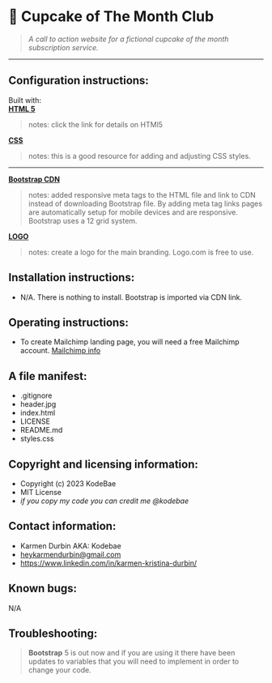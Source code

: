 # 🧁 Cupcake of The Month Club

> *A call to action website for a fictional cupcake of the month subscription service.*
--- 
## Configuration instructions:
Built with:
<br>
**[HTML 5](https://html.com/blog/html-5-cheat-sheets/)**
> notes: click the link for details on HTMl5

**[CSS](https://css-tricks.com)**
> notes: this is a good resource for adding and adjusting CSS styles. 
---
**[Bootstrap CDN](https://getbootstrap.com/docs/5.2/getting-started/introduction/)**
> notes: added responsive meta tags to the HTML file and link to CDN instead of downloading Bootstrap file. By adding meta tag links pages are automatically setup for mobile devices and are responsive. Bootstrap uses a 12 grid system.

**[LOGO](https://logo.com)**
> notes: create a logo for the main branding. Logo.com is free to use.

## Installation instructions:
- N/A. There is nothing to install. Bootstrap is imported via CDN link.

## Operating instructions:
- To create Mailchimp landing page, you will need a free Mailchimp account. [Mailchimp info](https://youtu.be/IWeCs6oNeks)

## A file manifest:
- .gitignore
- header.jpg
- index.html
- LICENSE
- README.md
- styles.css

## Copyright and licensing information:
- Copyright (c) 2023 KodeBae
- MIT License
- *if you copy my code you can credit me @kodebae*

## Contact information:

- Karmen Durbin AKA: Kodebae
- heykarmendurbin@gmail.com
- https://www.linkedin.com/in/karmen-kristina-durbin/

## Known bugs:
N/A

## Troubleshooting:
> **Bootstrap** 5 is out now and if you are using it there have been updates to variables that you will need to implement in order to change your code. 
